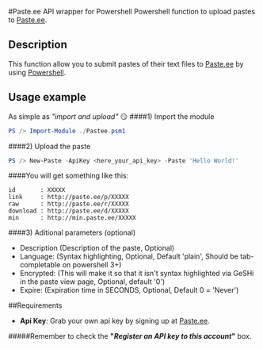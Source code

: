 #Paste.ee API wrapper for Powershell
Powershell function to upload pastes to [Paste.ee](https://paste.ee/).
## Description
This function allow you to submit pastes of their text files to [Paste.ee](https://paste.ee/) by using [Powershell](https://github.com/powershell/powershell).
## Usage example
As simple as *"import and upload"* :smirk:
####1) Import the module
```powershell
PS /> Import-Module ./Pastee.psm1
```
####2) Upload the paste
```powershell
PS /> New-Paste -ApiKey <here_your_api_key> -Paste 'Hello World!'
```
####You will get something like this:
```
id       : XXXXX
link     : http://paste.ee/p/XXXXX
raw      : http://paste.ee/r/XXXXX
download : http://paste.ee/d/XXXXX
min      : http://min.paste.ee/XXXXX
```
####3) Aditional parameters (optional)
- Description (Description of the paste, Optional)
- Language: (Syntax highlighting, Optional, Default 'plain', Should be tab-completable on powershell 3+)
- Encrypted: (This will make it so that it isn't syntax highlighted via GeSHi in the paste view page, Optional, default '0')
- Expire: (Expiration time in SECONDS, Optional, Default 0 = 'Never')

##Requirements
* **Api Key**: Grab your own api key by signing up at [Paste.ee](https://paste.ee/register).

#####Remember to check the **"_Register an API key to this account_"** box.
